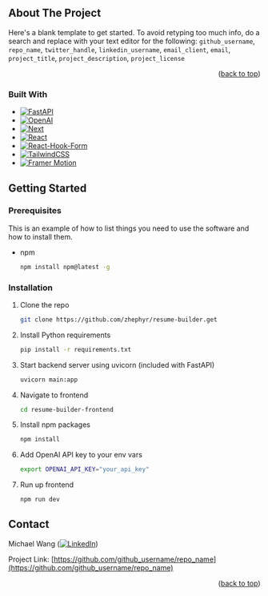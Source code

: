 <!-- Improved compatibility of back to top link: See: https://github.com/othneildrew/Best-README-Template/pull/73 -->
<a id="readme-top"></a>

<!-- ABOUT THE PROJECT -->
## About The Project

Here's a blank template to get started. To avoid retyping too much info, do a search and replace with your text editor for the following: `github_username`, `repo_name`, `twitter_handle`, `linkedin_username`, `email_client`, `email`, `project_title`, `project_description`, `project_license`

<p align="right">(<a href="#readme-top">back to top</a>)</p>



### Built With

* [![FastAPI][FastAPI]][FastAPI-url]
* [![OpenAI][OpenAI]][OpenAI-url]
* [![Next][Next.js]][Next-url]
* [![React][React.js]][React-url]
* [![React-Hook-Form][React-Hook-Form]][React-H-F-url]
* [![TailwindCSS][TailwindCSS]][Tailwind-url]
* [![Framer Motion][Framer Motion]][Framer-url]


<!-- GETTING STARTED -->
## Getting Started

### Prerequisites

This is an example of how to list things you need to use the software and how to install them.
* npm
  ```sh
  npm install npm@latest -g
  ```

### Installation

1. Clone the repo
   ```sh
   git clone https://github.com/zhephyr/resume-builder.get
   ```
3. Install Python requirements
   ```sh
   pip install -r requirements.txt
   ```
4. Start backend server using uvicorn (included with FastAPI)
   ```sh
   uvicorn main:app
   ```
5. Navigate to frontend
   ```sh
   cd resume-builder-frontend
   ```
6. Install npm packages
   ```sh
   npm install
   ```
7. Add OpenAI API key to your env vars
   ```sh
   export OPENAI_API_KEY="your_api_key"
   ```
8. Run up frontend
   ```sh
   npm run dev
   ```

<!-- CONTACT -->
## Contact

Michael Wang ([![LinkedIn][linkedin-shield]][linkedin-url])

Project Link: [https://github.com/github_username/repo_name](https://github.com/github_username/repo_name)

<p align="right">(<a href="#readme-top">back to top</a>)</p>



<!-- MARKDOWN LINKS & IMAGES -->
<!-- https://www.markdownguide.org/basic-syntax/#reference-style-links -->
[linkedin-shield]: https://img.shields.io/badge/-LinkedIn-black.svg?style=for-the-badge&logo=linkedin&colorB=555
[linkedin-url]: https://linkedin.com/in/linkedin_username
[FastAPI]:https://img.shields.io/badge/FastAPI-005571?style=for-the-badge&logo=fastapi
[FastAPI-url]: https://fastapi.tiangolo.com/
[OpenAI]: https://img.shields.io/badge/OpenAI-%23412991?logo=openai&logoColor=white
[OpenAI-url]: https://platform.openai.com/
[Next.js]: https://img.shields.io/badge/next.js-000000?style=for-the-badge&logo=nextdotjs&logoColor=white
[Next-url]: https://nextjs.org/
[React.js]: https://img.shields.io/badge/React-20232A?style=for-the-badge&logo=react&logoColor=61DAFB
[React-url]: https://reactjs.org/
[React-Hook-Form]: https://img.shields.io/badge/react--hook--form-EC5990?style=for-the-badge&logo=reacthookform&logoColor=white
[React-H-F-url]: https://react-hook-form.com/
[TailwindCSS]: https://img.shields.io/badge/tailwindcss-0F172A?&logo=tailwindcss
[Tailwind-url]: https://tailwindcss.com/
[Framer Motion]: https://img.shields.io/badge/framer_motion-ffca28?style=for-the-badge&logo=framer&logoColor=%23ffffff&color=%237178f6
[Framer-url]: https://motion.dev/

